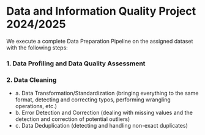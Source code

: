 # Data and Information Quality Project 2024/2025
We execute a complete Data Preparation Pipeline on the assigned dataset with the following steps: 
### 1. Data Profiling and Data Quality Assessment 
### 2. Data Cleaning 
  - a. Data Transformation/Standardization (bringing everything to the same format, detecting and correcting typos, 
performing wrangling operations, etc.) 
  - b. Error Detection and Correction (dealing with missing values and the detection and correction of potential 
outliers) 
  - c. Data Deduplication (detecting and handling non-exact duplicates) 

